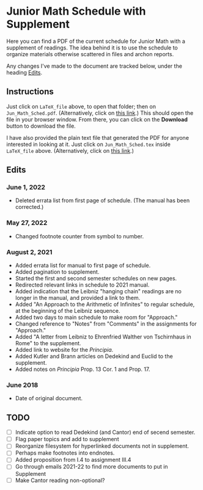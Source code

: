 # Junior Math Schedule with Supplement

Here you can find a PDF of the current schedule for Junior Math 
with a supplement of readings. The idea behind it is to use the
schedule to organize materials otherwise scattered
in files and archon reports.

Any changes I've made to the document are tracked below, 
under the heading [Edits](#edits).

## Instructions

Just click on `LaTeX_file` above, to open that folder;
then on `Jun_Math_Sched.pdf`.
(Alternatively, click on [this link](https://github.com/danielharrell/Junior_Math_Schedule_with_Supplement/blob/7a5f1d4a190b844a5b348a8f43c6cadba822796b/LaTeX_file/Jun_Math_Sched.pdf).)
This should open the file in your browser window. From
there, you can click on
the **Download** button to download the file.

I have also provided the plain text file that generated the PDF
for anyone interested in looking at it. Just click on `Jun_Math_Sched.tex` inside `LaTeX_file` above. (Alternatively, click on [this link](https://github.com/danielharrell/Junior_Math_Schedule_with_Supplement/tree/main/LaTeX_file).)

## Edits
### June 1, 2022
- Deleted errata list from first page of schedule. (The manual has been corrected.)
### May 27, 2022
- Changed footnote counter from symbol to number.
### August 2, 2021
- Added errata list for manual to first page of schedule.
- Added pagination to supplement.
- Started the first and second semester schedules on new pages.
- Redirected relevant links in schedule to 2021 manual.
- Added indication that the Leibniz "hanging chain" readings are
no longer in the manual, and provided a link to them.
- Added "An Approach to the Arithmetic of Infinites" to regular schedule,
at the beginning of the Leibniz sequence.
- Added two days to main schedule to make room for "Approach."
- Changed reference to "Notes" from "Comments" in the assignments for "Approach."
- Added "A letter from Leibniz to Ehrenfried Walther von Tschirnhaus in Rome" to the supplement.
- Added link to website for the *Principia*.
- Added Kutler and Brann articles on Dedekind and Euclid to the supplement.
- Added notes on *Principia* Prop. 13 Cor. 1 and Prop. 17.
### June 2018
- Date of original document.  
## TODO
- [ ] Indicate option to read Dedekind (and Cantor) end of secend semester.
- [ ] Flag paper topics and add to supplement
- [ ] Reorganize filesystem for hyperlinked documents not in supplement.
- [ ] Perhaps make footnotes into endnotes.
- [ ] Added proposition from I.4 to assignment III.4
- [ ] Go through emails 2021-22 to find more documents to put in Supplement
- [ ] Make Cantor reading non-optional?

